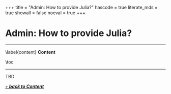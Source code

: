 +++
title = "Admin: How to provide Julia?"
hascode = true
literate_mds = true
showall = false
noeval = true
+++

# Admin: How to provide Julia?

--- 

\label{content}
**Content**

\toc

---

TBD

[⤴ _**back to Content**_](#content)